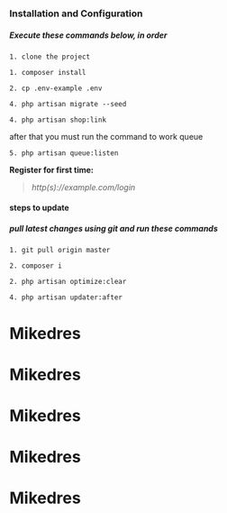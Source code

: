 ### Installation and Configuration

##### Execute these commands below, in order

```
1. clone the project
```

```
1. composer install
```

```
2. cp .env-example .env
```

```
4. php artisan migrate --seed
```

```
4. php artisan shop:link
```

after that you must run the command to work queue

```
5. php artisan queue:listen
```

**Register for first time:**

> _http(s)://example.com/login_

#### steps to update

##### pull latest changes using git and run these commands

```
1. git pull origin master
```

```
2. composer i
```

```
2. php artisan optimize:clear
```

```
4. php artisan updater:after
```
# Mikedres
# Mikedres
# Mikedres
# Mikedres
# Mikedres
